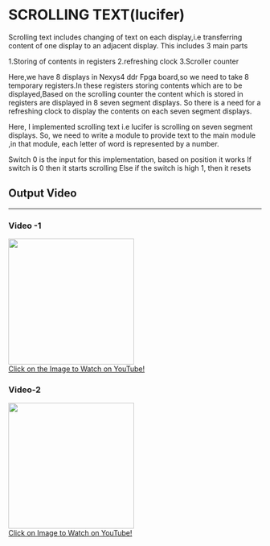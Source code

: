 # SCROLLING TEXT(lucifer)

Scrolling text includes changing of text on each display,i.e transferring content of one display to an adjacent display.
This includes 3 main parts

1.Storing of contents in registers
2.refreshing clock 
3.Scroller counter

Here,we have 8 displays in Nexys4 ddr Fpga board,so we need to take 8 temporary registers.In these registers storing contents which are to be displayed,Based on the scrolling counter the content which is stored in registers are displayed in 8 seven segment displays.
So there is a need for a refreshing clock to display the contents on each seven segment displays.

Here, I implemented scrolling text i.e lucifer is scrolling on seven segment displays.
So, we need to write a module to provide text to the main module ,in that module, each letter  of word is represented by a number.


Switch 0 is the input for this implementation, based on position it works
If switch is 0 then it starts scrolling
Else if the switch is high 1, then it resets

 ## Output Video
---------------------
### Video -1

<a href="https://www.youtube.com/watch?v=BYVkbM-NHBo">
    <img width="250" src="https://img.youtube.com/vi/BYVkbM-NHBo/0.jpg">
    </br>Click on the Image to Watch on YouTube!
</a>


### Video-2
<a href="https://www.youtube.com/watch?v=sSLsIG7v0Gc">
    <img width="250" src="https://img.youtube.com/vi/sSLsIG7v0Gc/0.jpg">
    </br>Click on Image to Watch on YouTube!
</a>
